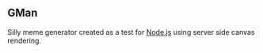 ## GMan

Silly meme generator created as a test for [Node.js](http://nodejs.org/) using
server side canvas rendering.
